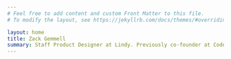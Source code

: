 ```yaml
---
# Feel free to add content and custom Front Matter to this file.
# To modify the layout, see https://jekyllrb.com/docs/themes/#overriding-theme-defaults

layout: home
title: Zack Gemmell
summary: Staff Product Designer at Lindy. Previously co-founder at Code Cartel.
---
```

